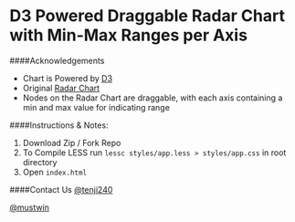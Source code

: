D3 Powered Draggable Radar Chart with Min-Max Ranges per Axis
========================

####Acknowledgements
- Chart is Powered by [D3](http://d3js.org/)
- Original [Radar Chart](https://github.com/alangrafu/radar-chart-d3)
- Nodes on the Radar Chart are draggable, with each axis containing a min and max value for indicating range

####Instructions & Notes:

1. Download Zip / Fork Repo
2. To Compile LESS run `lessc styles/app.less > styles/app.css` in root directory
3. Open `index.html`

####Contact Us
[@tenji240](https://twitter.com/tenji240)

[@mustwin](https://twitter.com/mustwin)

